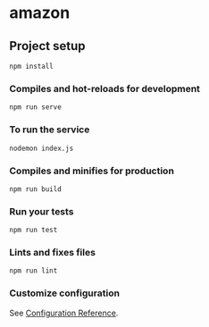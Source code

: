 # amazon

## Project setup
```
npm install
```

### Compiles and hot-reloads for development
```
npm run serve
```
### To run the service
```
nodemon index.js
```

### Compiles and minifies for production
```
npm run build
```

### Run your tests
```
npm run test
```

### Lints and fixes files
```
npm run lint
```

### Customize configuration
See [Configuration Reference](https://cli.vuejs.org/config/).
